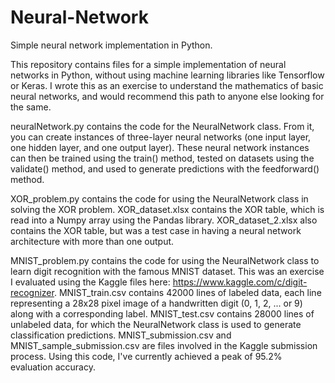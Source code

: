 # Neural-Network
Simple neural network implementation in Python.

This repository contains files for a simple implementation of neural networks in Python, without using machine learning libraries like Tensorflow or Keras. I wrote this as an exercise to understand the mathematics of basic neural networks, and would recommend this path to anyone else looking for the same.

neuralNetwork.py contains the code for the NeuralNetwork class. From it, you can create instances of three-layer neural networks (one input layer, one hidden layer, and one output layer). These neural network instances can then be trained using the train() method, tested on datasets using the validate() method, and used to generate predictions with the feedforward() method.

XOR_problem.py contains the code for using the NeuralNetwork class in solving the XOR problem. XOR_dataset.xlsx contains the XOR table, which is read into a Numpy array using the Pandas library. XOR_dataset_2.xlsx also contains the XOR table, but was a test case in having a neural network architecture with more than one output.

MNIST_problem.py contains the code for using the NeuralNetwork class to learn digit recognition with the famous MNIST dataset. This was an exercise I evaluated using the Kaggle files here: https://www.kaggle.com/c/digit-recognizer. MNIST_train.csv contains 42000 lines of labeled data, each line representing a 28x28 pixel image of a handwritten digit (0, 1, 2, ... or 9) along with a corresponding label. MNIST_test.csv contains 28000 lines of unlabeled data, for which the NeuralNetwork class is used to generate classification predictions. MNIST_submission.csv and MNIST_sample_submission.csv are files involved in the Kaggle submission process. Using this code, I've currently achieved a peak of 95.2% evaluation accuracy.
